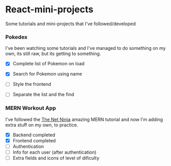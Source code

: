 # React-mini-projects
Some tutorials and mini-projects that I've followed/developed

### Pokedex
I've been watching some tutorials and I've managed to do something on my own, its still raw, but its getting to something.
- [x] Complete list of Pokemon on load
- [x] Search for Pokemon using name
- [ ] Style the frontend
- [ ] Separate the list and the find


### MERN Workout App
I've followed the [The Net Ninja](https://www.youtube.com/c/TheNetNinja/videos) amazing MERN tutorial and now I'm adding extra stuff on my own, to practice.

- [x] Backend completed
- [x] Frontend completed
- [ ] Authentication
- [ ] Info for each user (after authentication)
- [ ] Extra fields and icons of level of dificulty
